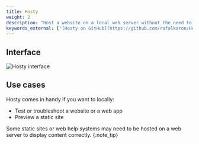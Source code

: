 ```yaml
---
title: Hosty
weight: 2
description: "Host a website on a local web server without the need to open terminal."
keywords_external: ["[Hosty on GitHub](https://github.com/rafalkaron/Hosty)", "[MDN: What is a web server?](https://developer.mozilla.org/en-US/docs/Learn/Common_questions/What_is_a_web_server)"]
---
```


## Interface

![Hosty interface](/media/hosty/hosty_interface.png)

## Use cases

Hosty comes in handy if you want to locally:

* Test or troubleshoot a website or a web app
* Preview a static site  

Some static sites or web help systems may need to be hosted on a web server to display content correctly.
{.note_tip}
